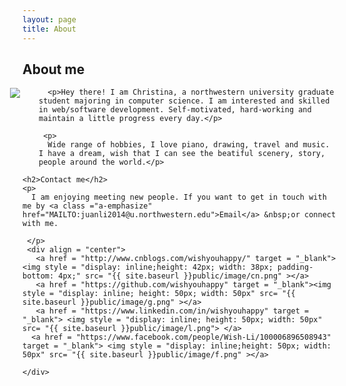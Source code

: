 ```yaml
---
layout: page
title: About
---
```

<div class ="container">
	<h2>About me</h2>
	<img src = "{{ site.baseurl }}public/image/me3.png" style="float: left; margin-left: -20px; margin-right: 30px;">

	  <p>Hey there! I am Christina, a northwestern university graduate student majoring in computer science. I am interested and skilled in web/software development. Self-motivated, hard-working and maintain a little progress every day.</p>

	 <p>
	  Wide range of hobbies, I love piano, drawing, travel and music. I have a dream, wish that I can see the beatiful scenery, story, people around the world.</p>

<!-- 	<h2>Coding skills</h2>
	<p>
	<ul>
	<li>Programming skills: Java, JSP, Javascript, HTML5, CSS3, XML, SQL, MapReduce programming, C++, Python.</li>
	<li>Framework: Struts, Spring, Hibernate, jQuery, YUI, BootStrap, Less, Backbone, zTree, uglifyJs.</li>
	<li>Environment: JDK, Hadoop, NodeJs</li>
	<li>Tools: SVN, git, SQL Developer, Dreamweaver, Axure RP, PowerDesigner.</li>
	<li>Others:	Oracle, mysql, Tomcat, Eclipse, Linux</li>
	</ul>
	</p> -->

	<h2>Contact me</h2>
	<p>
	  I am enjoying meeting new people. If you want to get in touch with me by <a class ="a-emphasize" href="MAILTO:juanli2014@u.northwestern.edu">Email</a> &nbsp;or connect with me. 
	
	 </p>
	 <div align = "center">
	   <a href = "http://www.cnblogs.com/wishyouhappy/" target = "_blank"> <img style = "display: inline;height: 42px; width: 38px; padding-bottom: 4px;" src= "{{ site.baseurl }}public/image/cn.png" ></a>  
	   <a href = "https://github.com/wishyouhappy" target = "_blank"><img style = "display: inline; height: 50px; width: 50px" src= "{{ site.baseurl }}public/image/g.png" ></a>
	   <a href = "https://www.linkedin.com/in/wishyouhappy" target = "_blank"> <img style = "display: inline; height: 50px; width: 50px" src= "{{ site.baseurl }}public/image/l.png"> </a>
	  <a href = "https://www.facebook.com/people/Wish-Li/100006896508943" target = "_blank"> <img style = "display: inline;height: 50px; width: 50px" src= "{{ site.baseurl }}public/image/f.png" ></a>
	  
	</div>

	
</div>


